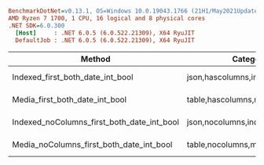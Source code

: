 ``` ini

BenchmarkDotNet=v0.13.1, OS=Windows 10.0.19043.1766 (21H1/May2021Update)
AMD Ryzen 7 1700, 1 CPU, 16 logical and 8 physical cores
.NET SDK=6.0.300
  [Host]     : .NET 6.0.5 (6.0.522.21309), X64 RyuJIT
  DefaultJob : .NET 6.0.5 (6.0.522.21309), X64 RyuJIT


```
|                                     Method |                          Categories |      Mean |    Error |   StdDev |
|------------------------------------------- |------------------------------------ |----------:|---------:|---------:|
|           Indexed_first_both_date_int_bool | json,hascolumns,indexed,first,dates |  15.46 ms | 0.304 ms | 0.547 ms |
|             Media_first_both_date_int_bool |  table,hascolumns,media,first,dates | 406.55 ms | 5.210 ms | 4.351 ms |
| Indexed_noColumns_first_both_date_int_bool |  json,nocolumns,indexed,first,dates |  15.07 ms | 0.298 ms | 0.446 ms |
|   Media_noColumns_first_both_date_int_bool |   table,nocolumns,media,first,dates | 398.38 ms | 5.232 ms | 4.638 ms |
